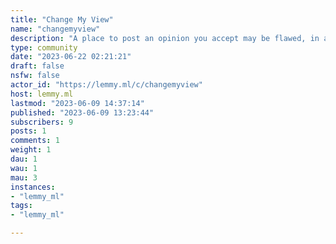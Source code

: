 ```yaml
---
title: "Change My View" 
name: "changemyview"
description: "A place to post an opinion you accept may be flawed, in an effort to understand other perspectives on the issue. Enter with a mindset for conversation, not debate. Visit [!keepmyview](https://lemmy.ml/c/keepmyview) for the opposite version."
type: community
date: "2023-06-22 02:21:21"
draft: false
nsfw: false
actor_id: "https://lemmy.ml/c/changemyview"
host: lemmy.ml
lastmod: "2023-06-09 14:37:14"
published: "2023-06-09 13:23:44"
subscribers: 9
posts: 1
comments: 1
weight: 1
dau: 1
wau: 1
mau: 3
instances:
- "lemmy_ml"
tags: 
- "lemmy_ml"

---
```

